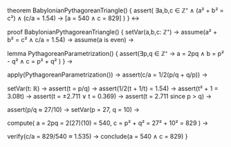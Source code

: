 theorem BabylonianPythagoreanTriangle() {
  assert(
    ∃a,b,c ∈ ℤ⁺ ∧ (a² + b² = c²) ∧ (c/a = 1.54) →
    [a = 540 ∧ c = 829]
  )
} ↔

proof BabylonianPythagoreanTriangle() {
  setVar(a,b,c: ℤ⁺) →
  assume(a² + b² = c² ∧ c/a = 1.54) →
  assume(a is even) →
  
  lemma PythagoreanParametrization() {
    assert(∃p,q ∈ ℤ⁺ →
      a = 2pq ∧
      b = p² - q² ∧
      c = p² + q²
    )
  } →
  
  apply(PythagoreanParametrization()) →
  assert(c/a = 1/2(p/q + q/p)) →
  
  setVar(t: ℝ) →
  assert(t = p/q) →
  assert(1/2(t + 1/t) = 1.54) →
  assert(t² + 1 = 3.08t) →
  assert(t = ±2.711 ∨ t = 0.369) →
  assert(t = 2.711 since p > q) →
  
  assert(p/q ≈ 27/10) →
  setVar(p = 27, q = 10) →
  
  compute(
    a = 2pq = 2(27)(10) = 540,
    c = p² + q² = 27² + 10² = 829
  ) →
  
  verify(c/a = 829/540 ≈ 1.535) →
  conclude(a = 540 ∧ c = 829)
}